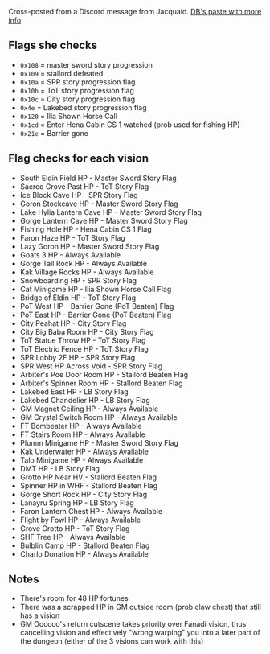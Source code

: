 Cross-posted from a Discord message from Jacquaid. [DB's paste with more info](https://pastebin.com/zW17vvvt)
 
## Flags she checks
- `0x108` = master sword story progression
- `0x109` = stallord defeated
- `0x10a` = SPR story progression flag
- `0x10b` = ToT story progression flag
- `0x10c` = City story progression flag
- `0x4e` = Lakebed story progression flag
- `0x120` = Ilia Shown Horse Call
- `0x1cd` = Enter Hena Cabin CS 1 watched (prob used for fishing HP)
- `0x21e` = Barrier gone
 
## Flag checks for each vision
- South Eldin Field HP - Master Sword Story Flag
- Sacred Grove Past HP - ToT Story Flag
- Ice Block Cave HP - SPR Story Flag
- Goron Stockcave HP - Master Sword Story Flag
- Lake Hylia Lantern Cave HP - Master Sword Story Flag
- Gorge Lantern Cave HP - Master Sword Story Flag
- Fishing Hole HP - Hena Cabin CS 1 Flag
- Faron Haze HP - ToT Story Flag
- Lazy Goron HP - Master Sword Story Flag
- Goats 3 HP - Always Available
- Gorge Tall Rock HP - Always Available
- Kak Village Rocks HP - Always Available
- Snowboarding HP - SPR Story Flag
- Cat Minigame HP - Ilia Shown Horse Call Flag
- Bridge of Eldin HP - ToT Story Flag
- PoT West HP - Barrier Gone (PoT Beaten) Flag
- PoT East HP - Barrier Gone (PoT Beaten) Flag
- City Peahat HP - City Story Flag
- City Big Baba Room HP - City Story Flag
- ToT Statue Throw HP - ToT Story Flag
- ToT Electric Fence HP - ToT Story Flag
- SPR Lobby 2F HP - SPR Story Flag
- SPR West HP Across Void - SPR Story Flag
- Arbiter's Poe Door Room HP - Stallord Beaten Flag
- Arbiter's Spinner Room HP - Stallord Beaten Flag
- Lakebed East HP - LB Story Flag
- Lakebed Chandelier HP - LB Story Flag
- GM Magnet Ceiling HP - Always Available
- GM Crystal Switch Room HP - Always Available
- FT Bombeater HP - Always Available
- FT Stairs Room HP - Always Available
- Plumm Minigame HP - Master Sword Story Flag
- Kak Underwater HP - Always Available
- Talo Minigame HP - Always Available
- DMT HP - LB Story Flag
- Grotto HP Near HV - Stallord Beaten Flag
- Spinner HP in WHF - Stallord Beaten Flag
- Gorge Short Rock HP - City Story Flag
- Lanayru Spring HP - LB Story Flag
- Faron Lantern Chest HP - Always Available
- Flight by Fowl HP - Always Available
- Grove Grotto HP - ToT Story Flag
- SHF Tree HP - Always Available
- Bulblin Camp HP - Stallord Beaten Flag
- Charlo Donation HP - Always Available
 
## Notes
- There's room for 48 HP fortunes
- There was a scrapped HP in GM outside room (prob claw chest) that still has a vision
- GM Ooccoo's return cutscene takes priority over Fanadi vision, thus cancelling vision and effectively "wrong warping" you into a later part of the dungeon (either of the 3 visions can work with this)